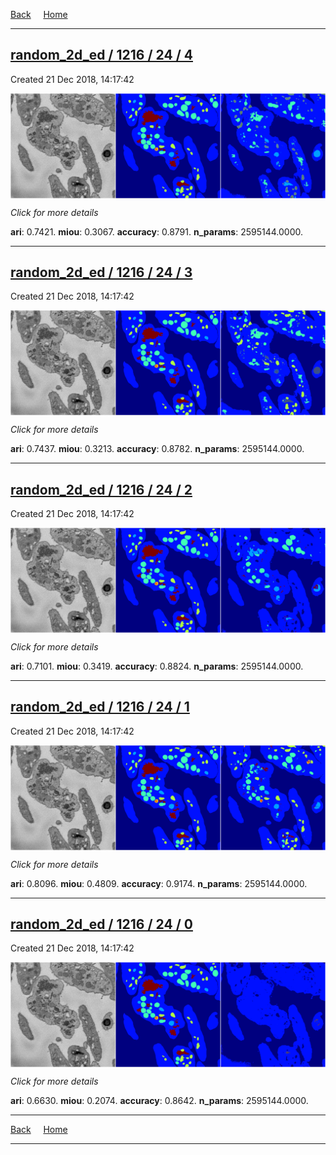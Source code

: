
[Back](..)&nbsp;&nbsp;&nbsp;&nbsp;&nbsp;[Home](https://leapmanlab.github.io/snapshots)

---

<div class="summary"><a href="4"><h2>random_2d_ed / 1216 / 24 / 4</h2></a><p>Created 21 Dec 2018, 14:17:42
</p><a href="4"><img src="4/media/summary.png" align="center"></a><p>
<i>Click for more details</i>
</p></div>

**ari**: 0.7421. **miou**: 0.3067. **accuracy**: 0.8791. **n_params**: 2595144.0000. 

---

<div class="summary"><a href="3"><h2>random_2d_ed / 1216 / 24 / 3</h2></a><p>Created 21 Dec 2018, 14:17:42
</p><a href="3"><img src="3/media/summary.png" align="center"></a><p>
<i>Click for more details</i>
</p></div>

**ari**: 0.7437. **miou**: 0.3213. **accuracy**: 0.8782. **n_params**: 2595144.0000. 

---

<div class="summary"><a href="2"><h2>random_2d_ed / 1216 / 24 / 2</h2></a><p>Created 21 Dec 2018, 14:17:42
</p><a href="2"><img src="2/media/summary.png" align="center"></a><p>
<i>Click for more details</i>
</p></div>

**ari**: 0.7101. **miou**: 0.3419. **accuracy**: 0.8824. **n_params**: 2595144.0000. 

---

<div class="summary"><a href="1"><h2>random_2d_ed / 1216 / 24 / 1</h2></a><p>Created 21 Dec 2018, 14:17:42
</p><a href="1"><img src="1/media/summary.png" align="center"></a><p>
<i>Click for more details</i>
</p></div>

**ari**: 0.8096. **miou**: 0.4809. **accuracy**: 0.9174. **n_params**: 2595144.0000. 

---

<div class="summary"><a href="0"><h2>random_2d_ed / 1216 / 24 / 0</h2></a><p>Created 21 Dec 2018, 14:17:42
</p><a href="0"><img src="0/media/summary.png" align="center"></a><p>
<i>Click for more details</i>
</p></div>

**ari**: 0.6630. **miou**: 0.2074. **accuracy**: 0.8642. **n_params**: 2595144.0000. 

---

[Back](..)&nbsp;&nbsp;&nbsp;&nbsp;&nbsp;[Home](https://leapmanlab.github.io/snapshots)

---